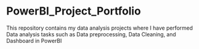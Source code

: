 # PowerBI_Project_Portfolio
This repository contains my data analysis projects where I have performed Data analysis tasks such as Data preprocessing, Data Cleaning, and Dashboard in PowerBI
